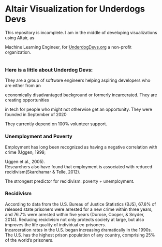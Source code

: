 # Altair Visualization for Underdogs Devs
This repository is incomplete. I am in the middle of developing visualizations using Altair, as 

Machine Learning Engineer, for [UnderdogDevs.org](https://www.underdogdevs.org) a non-profit organization.<br/><br/>

### Here is a little about Underdog Devs:

They are a group of software engineers helping aspiring developers who are either from an

economically disadvantaged background or formerly incarcerated. They are creating opportunities 

in tech for people who might not otherwise get an opportunity. They were founded in September of 2020

They currently depend on 100% volunteer support.

### Unemployment and Poverty

Employment has long been recognized as having a negative correlation with crime (Uggen, 1999; 

Uggen et al., 2005).<br/>
Researchers also have found that employment is associated with reduced recidivism(Skardhamar & Telle, 2012).<br/>

The strongest predictor for recidivism: poverty + unemployment.

### Recidivism

According to data from the U.S. Bureau of Justice Statistics (BJS), 67.8% of released state 
prisoners were arrested for a new crime within three years, and 76.7% were arrested within five
years (Durose, Cooper, & Snyder, 2014). Reducing recidivism not only protects society at large,
but also improves the life quality of individual ex-prisoners.<br/>
Incarceration rates in the U.S. began increasing dramatically in the 1990s. The U.S. has the highest prison population of any country, comprising 25% of the world’s prisoners.
